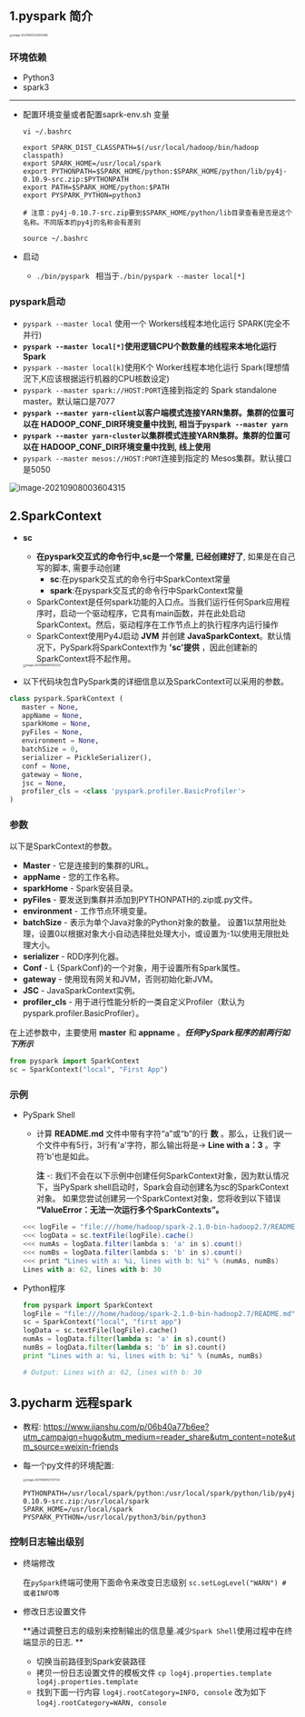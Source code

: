 ## 1.pyspark 简介

<img src="https://raw.githubusercontent.com/hellolib/pictures/main/Typora/pic-00-gitee/image-20210907232555486.png" alt="image-20210907232555486" style="zoom:33%;" />

### 环境依赖

- Python3
- spark3

---

- 配置环境变量或者配置saprk-env.sh 变量

  ```shell
  vi ~/.bashrc
  
  export SPARK_DIST_CLASSPATH=$(/usr/local/hadoop/bin/hadoop classpath)
  export SPARK_HOME=/usr/local/spark
  export PYTHONPATH=$SPARK_HOME/python:$SPARK_HOME/python/lib/py4j-0.10.9-src.zip:$PYTHONPATH
  export PATH=$SPARK_HOME/python:$PATH
  export PYSPARK_PYTHON=python3
  
  # 注意：py4j-0.10.7-src.zip要到$SPARK_HOME/python/lib目录查看是否是这个名称。不同版本的py4j的名称会有差别
  
  source ~/.bashrc
  ```

- 启动
  - `./bin/pyspark ` 相当于`./bin/pyspark --master local[*]`

### pyspark启动

- `pyspark --master local` 使用一个 Workers线程本地化运行 SPARK(完全不并行)
- **`pyspark --master local[*]`使用逻辑CPU个数数量的线程来本地化运行 Spark**
- `pyspark --master local[k]`使用K个 Worker线程本地化运行 Spark(理想情況下,K应该根据运行机器的CPU核数设定)
- `pyspark --master spark://HOST:PORT`连接到指定的 Spark standalone master。默认端口是7077
- **`pyspark --master yarn-client`以客户端模式连接YARN集群。集群的位置可以在 HADOOP_CONF_DIR环境变量中找到, 相当于`pyspark --master yarn`**
- **`pyspark --master yarn-cluster`以集群模式连接YARN集群。集群的位置可以在 HADOOP_CONF_DIR环境变量中找到, 线上使用**
- `pyspark --master mesos://HOST:PORT`连接到指定的 Mesos集群。默认接口是5050

![image-20210908003604315](https://raw.githubusercontent.com/hellolib/pictures/main/Typora/pic-00-gitee/image-20210908003604315.png)

## 2.SparkContext

- **sc** 

  - **在pyspark交互式的命令行中,sc是一个常量, 已经创建好了**, 如果是在自己写的脚本, 需要手动创建
    - **sc**:在pyspark交互式的命令行中SparkContext常量
    - **spark**:在pyspark交互式的命令行中SparkContext常量
  - SparkContext是任何spark功能的入口点。当我们运行任何Spark应用程序时，启动一个驱动程序，它具有main函数，并在此处启动SparkContext。然后，驱动程序在工作节点上的执行程序内运行操作
  - SparkContext使用Py4J启动 **JVM** 并创建 **JavaSparkContext**。默认情况下，PySpark将SparkContext作为 **'sc'提供** ，因此创建新的SparkContext将不起作用。

  <img src="https://raw.githubusercontent.com/hellolib/pictures/main/Typora/pic-00-gitee/image-20210908091135233.png" alt="image-20210908091135233" style="zoom:33%;" />

- 以下代码块包含PySpark类的详细信息以及SparkContext可以采用的参数。

```python
class pyspark.SparkContext (
   master = None,
   appName = None,
   sparkHome = None,
   pyFiles = None,
   environment = None,
   batchSize = 0,
   serializer = PickleSerializer(),
   conf = None,
   gateway = None,
   jsc = None,
   profiler_cls = <class 'pyspark.profiler.BasicProfiler'>
)
```

### 参数

以下是SparkContext的参数。

- **Master** - 它是连接到的集群的URL。
- **appName** - 您的工作名称。
- **sparkHome** - Spark安装目录。
- **pyFiles** - 要发送到集群并添加到PYTHONPATH的.zip或.py文件。
- **environment** - 工作节点环境变量。
- **batchSize** - 表示为单个Java对象的Python对象的数量。 设置1以禁用批处理，设置0以根据对象大小自动选择批处理大小，或设置为-1以使用无限批处理大小。
- **serializer** - RDD序列化器。
- **Conf** - L {SparkConf}的一个对象，用于设置所有Spark属性。
- **gateway** - 使用现有网关和JVM，否则初始化新JVM。
- **JSC** - JavaSparkContext实例。
- **profiler_cls** - 用于进行性能分析的一类自定义Profiler（默认为pyspark.profiler.BasicProfiler）。

在上述参数中，主要使用 **master** 和 **appname** 。***任何PySpark程序的前两行如下所示***

```python
from pyspark import SparkContext
sc = SparkContext("local", "First App")
```

### 示例

- PySpark Shell

  - 计算 **README.md** 文件中带有字符“a”或“b”的行 **数** 。那么，让我们说一个文件中有5行，3行有'a'字符，那么输出将是→ **Line with a：3** 。字符'b'也是如此。

    **注** -: 我们不会在以下示例中创建任何SparkContext对象，因为默认情况下，当PySpark shell启动时，Spark会自动创建名为sc的SparkContext对象。 如果您尝试创建另一个SparkContext对象，您将收到以下错误 **“ValueError：无法一次运行多个SparkContexts”。**

  ```scala
  <<< logFile = "file:///home/hadoop/spark-2.1.0-bin-hadoop2.7/README.md"
  <<< logData = sc.textFile(logFile).cache()
  <<< numAs = logData.filter(lambda s: 'a' in s).count()
  <<< numBs = logData.filter(lambda s: 'b' in s).count()
  <<< print "Lines with a: %i, lines with b: %i" % (numAs, numBs)
  Lines with a: 62, lines with b: 30
  ```

- Python程序

  ```python
  from pyspark import SparkContext
  logFile = "file:///home/hadoop/spark-2.1.0-bin-hadoop2.7/README.md"  
  sc = SparkContext("local", "first app")
  logData = sc.textFile(logFile).cache()
  numAs = logData.filter(lambda s: 'a' in s).count()
  numBs = logData.filter(lambda s: 'b' in s).count()
  print "Lines with a: %i, lines with b: %i" % (numAs, numBs)
  
  # Output: Lines with a: 62, lines with b: 30
  ```

## 3.pycharm 远程spark

- 教程: https://www.jianshu.com/p/06b40a77b6ee?utm_campaign=hugo&utm_medium=reader_share&utm_content=note&utm_source=weixin-friends

- 每一个py文件的环境配置:

  <img src="https://raw.githubusercontent.com/hellolib/pictures/main/Typora/pic-00-gitee/image-20210908121721724.png" alt="image-20210908121721724" style="zoom:33%;" />

  ```
  PYTHONPATH=/usr/local/spark/python:/usr/local/spark/python/lib/py4j-0.10.9-src.zip:/usr/local/spark
  SPARK_HOME=/usr/local/spark
  PYSPARK_PYTHON=/usr/local/python3/bin/python3
  ```

### 控制日志输出级别

- 终端修改

  在`pySpark`终端可使用下面命令来改变日志级别
  `sc.setLogLevel("WARN") # 或者INFO等`

- 修改日志设置文件

  **通过调整日志的级别来控制输出的信息量.减少`Spark Shell`使用过程中在终端显示的日志. **

  - 切换当前路径到Spark安装路径
  - 拷贝一份日志设置文件的模板文件
    `cp log4j.properties.template log4j.properties.template`
  - 找到下面一行内容
    `log4j.rootCategory=INFO, console`
    改为如下
    `log4j.rootCategory=WARN, console`